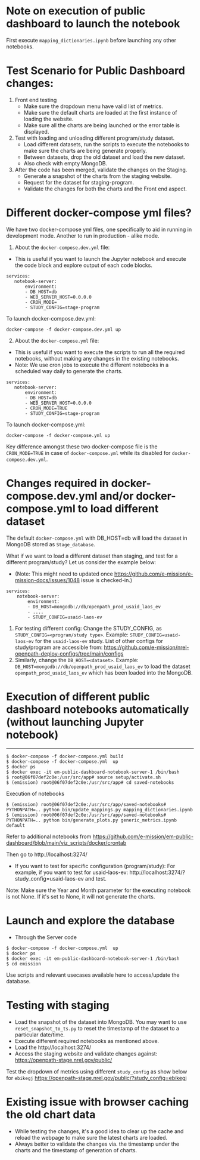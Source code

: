 # Note on execution of public dashboard to launch the notebook
First execute `mapping_dictionaries.ipynb` before launching any other notebooks.

# Test Scenario for Public Dashboard changes:
1. Front end testing
    - Make sure the dropdown menu have valid list of metrics.
    - Make sure the default charts are loaded at the first instance of loading the website.
    - Make sure all the charts are being launched or the error table is displayed.
2. Test with loading and unloading different program/study dataset. 
    - Load different datasets, run the scripts to execute the notebooks to make sure the charts are being generate properly.
    - Between datasets, drop the old dataset and load the new dataset.
    - Also check with empty MongoDB.
3. After the code has been merged, validate the changes on the Staging.
    - Generate a snapshot of the charts from the staging website.
    - Request for the dataset for staging-program.
    - Validate the changes for both the charts and the Front end aspect.

# Different docker-compose yml files?
We have two docker-compose yml files, one specifically to aid in running in development mode. Another to run in production - alike mode.

1. About the `docker-compose.dev.yml` file:
 - This is useful if you want to launch the Jupyter notebook and execute the code block and explore output of each code blocks.
 ```
services:
    notebook-server:
        environment:
        - DB_HOST=db
        - WEB_SERVER_HOST=0.0.0.0
        - CRON_MODE=
        - STUDY_CONFIG=stage-program
```

To launch docker-compose.dev.yml:
```
docker-compose -f docker-compose.dev.yml up
```

2. About the `docker-compose.yml` file:
 - This is useful if you want to execute the scripts to run all the required notebooks, without making any changes in the existing notebooks.
 - Note: We use cron jobs to execute the different notebooks in a scheduled way daily to generate the charts.
 ```
services:
    notebook-server:
        environment:
        - DB_HOST=db
        - WEB_SERVER_HOST=0.0.0.0
        - CRON_MODE=TRUE
        - STUDY_CONFIG=stage-program
```

To launch docker-compose.yml:
```
docker-compose -f docker-compose.yml up
```

 Key difference amongst these two docker-compose file is the `CRON_MODE=TRUE` in case of `docker-compose.yml` while its disabled for `docker-compose.dev.yml`.

 # Changes required in docker-compose.dev.yml and/or docker-compose.yml to load different dataset

The default `docker-compose.yml` with DB_HOST=db will load the dataset in MongoDB stored as `Stage_database`.

What if we want to load a different dataset than staging, and test for a different program/study?
Let us consider the example below: 
- (Note: This might need to updated once https://github.com/e-mission/e-mission-docs/issues/1048 issue is checked-in.)
```
services:
    notebook-server:
        environment:
        - DB_HOST=mongodb://db/openpath_prod_usaid_laos_ev
        - ....
        - STUDY_CONFIG=usaid-laos-ev
```
1. For testing different config: Change the STUDY_CONFIG, as `STUDY_CONFIG=<program/study type>`.
 Example: `STUDY_CONFIG=usaid-laos-ev` for the `usaid-laos-ev` study. List of other configs for study/program are accessible from: https://github.com/e-mission/nrel-openpath-deploy-configs/tree/main/configs
1. Similarly, change the `DB_HOST=<dataset>`.
Example: `DB_HOST=mongodb://db/openpath_prod_usaid_laos_ev` to load the dataset `openpath_prod_usaid_laos_ev` which has been loaded into the MongoDB.

# Execution of different public dashboard notebooks automatically (without launching Jupyter notebook)
---

``` 
$ docker-compose -f docker-compose.yml build
$ docker-compose -f docker-compose.yml  up 
$ docker ps
$ docker exec -it em-public-dashboard-notebook-server-1 /bin/bash
$ root@06f07def2c0e:/usr/src/app# source setup/activate.sh
$ (emission) root@06f07def2c0e:/usr/src/app# cd saved-notebooks
```

Execution of notebooks
```
$ (emission) root@06f07def2c0e:/usr/src/app/saved-notebooks# PYTHONPATH=.. python bin/update_mappings.py mapping_dictionaries.ipynb
$ (emission) root@06f07def2c0e:/usr/src/app/saved-notebooks# PYTHONPATH=.. python bin/generate_plots.py generic_metrics.ipynb default
```
Refer to additional notebooks from https://github.com/e-mission/em-public-dashboard/blob/main/viz_scripts/docker/crontab

Then go to http://localhost:3274/

- If you want to test for specific configuration (program/study):
For example, if you want to test for usaid-laos-ev:
    http://localhost:3274/?study_config=usaid-laos-ev
and test.

Note: Make sure the Year and Month parameter for the executing notebook is not None. If it's set to None, it will not generate the charts.

# Launch and explore the database

- Through the Server code

```
$ docker-compose -f docker-compose.yml  up 
$ docker ps
$ docker exec -it em-public-dashboard-notebook-server-1 /bin/bash
$ cd emission
```

Use scripts and relevant usecases available here to access/update the database.

# Testing with staging 
- Load the snapshot of the dataset into MongoDB.
You may want to use `reset_snapshot_to_ts.py` to reset the timestamp of the dataset to a particular date/time.
- Execute different required notebooks as mentioned above.
- Load the http://localhost:3274/
- Access the staging website and validate changes against: https://openpath-stage.nrel.gov/public/

Test the dropdown of metrics using different `study_config` as show below for `ebikegj`
https://openpath-stage.nrel.gov/public/?study_config=ebikegj

# Existing issue with browser caching the old chart data
- While testing the changes, it's a good idea to clear up the cache and reload the webpage to make sure the latest charts are loaded.
- Always better to validate the changes via. the timestamp under the charts and the timestamp of generation of charts.